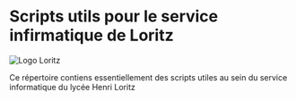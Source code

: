 # Scripts utils pour le service infirmatique de Loritz

![Logo Loritz](https://sites.ac-nancy-metz.fr/lyc-loritz/images/logo-loritz.png)

Ce répertoire contiens essentiellement des scripts utiles au sein du service informatique du lycée Henri Loritz